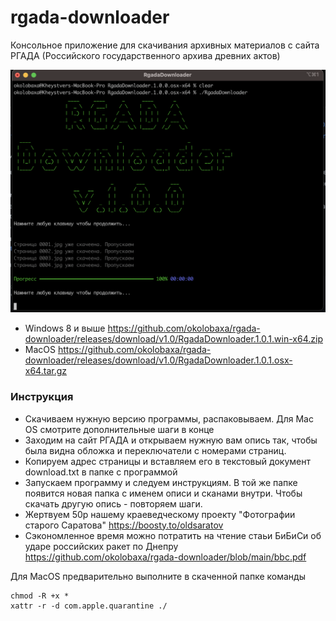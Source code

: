 # rgada-downloader

Консольное приложение для скачивания архивных материалов с сайта РГАДА (Российского государственного архива древних актов)

![screenshoot](https://raw.githubusercontent.com/okolobaxa/rgada-downloader/main/screenshoot.png)

* Windows 8 и выше https://github.com/okolobaxa/rgada-downloader/releases/download/v1.0/RgadaDownloader.1.0.1.win-x64.zip
* MacOS https://github.com/okolobaxa/rgada-downloader/releases/download/v1.0/RgadaDownloader.1.0.1.osx-x64.tar.gz

### Инструкция
* Скачиваем нужную версию программы, распаковываем. Для Mac OS смотрите дополнительные шаги в конце
* Заходим на сайт РГАДА и открываем нужную вам опись так, чтобы была видна обложка и переключатели с номерами страниц.
* Копируем адрес страницы и вставляем его в текстовый документ download.txt в папке с программой
* Запускаем программу и следуем инструкциям. В той же папке появится новая папка с именем описи и сканами внутри. Чтобы скачать другую опись - повторяем шаги.
* Жертвуем 50р нашему краеведческому проекту "Фотографии старого Саратова" https://boosty.to/oldsaratov
* Сэкономленное время можно потратить на чтение стаьи БиБиСи об ударе российских ракет по Днепру https://github.com/okolobaxa/rgada-downloader/blob/main/bbc.pdf

Для MacOS предварительно выполните в скаченной папке команды 
```
chmod -R +x *
xattr -r -d com.apple.quarantine ./
```
